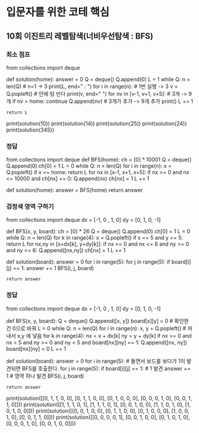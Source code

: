 # 입문자를 위한 코테 핵심
## 10회 이진트리 레벨탐색(너비우선탐색 : BFS)

### 최소 점프

from collections import deque

def solution(home):
    answer = 0
    Q = deque()
    Q.append(0)
    L = 1
    while Q:
        n = len(Q)   # n=1 -> 3
        print(L, end=" : ")
        for i in range(n):  # 1번 실행 -> 3
            v = Q.popleft()  # 안에 텅 빈다
            print(v, end=" ")
            for nv in [v-1, v+1, v+5]: # 3개 -> 9개
                if nv > home:
                    continue
                Q.append(nv) # 3개가 추가 -> 9개 추가
        print()
        L += 1

    return L
            
print(solution(10))
print(solution(14))
print(solution(25))
print(solution(24))
print(solution(345))

### 정답
from collections import deque
def BFS(home):
    ch = [0] * 10001
    Q = deque()
    Q.append(0)
    ch[0] = 1
    L = 0
    while Q:
        n = len(Q)
        for i in range(n):
            x = Q.popleft()
            if x == home:
                return L
            for nx in [x-1, x+1, x+5]:
                if nx >= 0 and nx <= 10000 and ch[nx] == 0:
                    Q.append(nx)
                    ch[nx] = 1
        L += 1

def solution(home):
    answer = BFS(home)
    return answer

### 검정색 영역 구하기
from collections import deque
dx = [-1, 0 , 1, 0]
dy = [0, 1, 0, -1]

def BFS(x, y, board):
    ch = [0] * 26
    Q = deque()
    Q.append(0)
    ch[0] = 1
    L = 0
    while Q:
        n = len(Q)
        for k in range(4):
            x = Q.popleft()
            if x == 5 and y == 5:
                return L
            for nx,ny in [x+dx[k], y+dy[k]]:
                if nx >= 0 and nx <= 6 and ny >= 0 and ny <= 6:
                    Q.append([nx,ny])
                    ch[nx] = 1
        L += 1

def solution(board):
    answer = 0
    for i in range(5):
        for j in range(5):
            if board[i][j] == 1:
                answer += 1
                BFS(i, j, board)
    
    return answer

### 정답

from collections import deque
dx = [-1, 0 , 1, 0]
dy = [0, 1, 0, -1]

def BFS(x, y, board):
    Q = deque()
    Q.append([x, y])
    board[x][y] = 0  # 확인한건 0으로 바꿔
    L = 0
    while Q:
        n = len(Q)
        for i in range(n):
            x, y = Q.popleft()  # 꺼내서 x,y 에 넣음
            for k in range(4):
                nx = x + dx[k]
                ny = y + dy[k]
                if nx >= 0 and nx < 5 and ny >= 0 and ny < 5 and board[nx][ny] == 1:
                    Q.append([nx, ny])
                    board[nx][ny] = 0
        L += 1
    

def solution(board):
    answer = 0
    for i in range(5):  # 돌면서 보드를 보다가 1이 발견되면 BFS를 호출한다.
        for j in range(5):
            if board[i][j] == 1:  # 1 발견
                answer += 1    # 영역 하나 발견
                BFS(i, j, board)
    
    return answer

print(solution([[0, 1, 1, 0, 0], [0, 1, 1, 0, 0], [0, 1, 0, 0, 0], [0, 0, 0, 1, 0], [0, 0, 1, 1, 0]]))
print(solution([[1, 1, 1, 0, 1], [1, 1, 1, 0, 1], [0, 0, 1, 0, 0], [1, 1, 0, 1, 0], [1, 0, 1, 0, 0]]))
print(solution([[0, 0, 1, 0, 0], [0, 1, 1, 0, 0], [0, 1, 0, 0, 0], [1, 0, 0, 1, 0], [0, 0, 1, 1, 0]]))
print(solution([[0, 0, 0, 0, 1], [0, 0, 1, 0, 0], [0, 1, 0, 1, 0], [0, 0, 0, 1, 0], [0, 0, 1, 0, 0]]))
